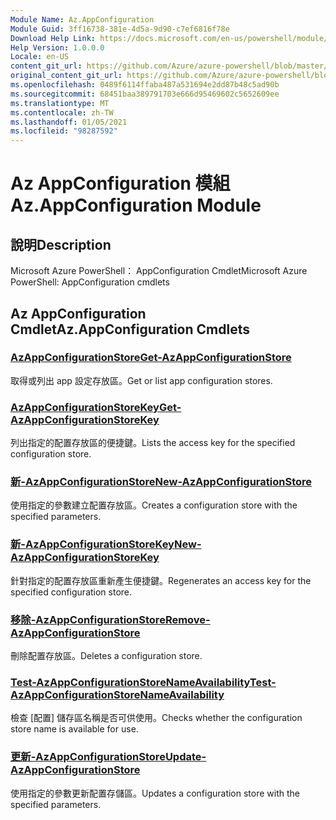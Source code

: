 ```yaml
---
Module Name: Az.AppConfiguration
Module Guid: 3ff16738-381e-4d5a-9d90-c7ef6816f78e
Download Help Link: https://docs.microsoft.com/en-us/powershell/module/az.appconfiguration
Help Version: 1.0.0.0
Locale: en-US
content_git_url: https://github.com/Azure/azure-powershell/blob/master/src/AppConfiguration/help/Az.AppConfiguration.md
original_content_git_url: https://github.com/Azure/azure-powershell/blob/master/src/AppConfiguration/help/Az.AppConfiguration.md
ms.openlocfilehash: 0489f6114ffaba487a531694e2dd87b48c5ad90b
ms.sourcegitcommit: 68451baa389791703e666d95469602c5652609ee
ms.translationtype: MT
ms.contentlocale: zh-TW
ms.lasthandoff: 01/05/2021
ms.locfileid: "98287592"
---
```

# <span data-ttu-id="ce1e8-101">Az AppConfiguration 模組</span><span class="sxs-lookup"><span data-stu-id="ce1e8-101">Az.AppConfiguration Module</span></span>
## <span data-ttu-id="ce1e8-102">說明</span><span class="sxs-lookup"><span data-stu-id="ce1e8-102">Description</span></span>
<span data-ttu-id="ce1e8-103">Microsoft Azure PowerShell： AppConfiguration Cmdlet</span><span class="sxs-lookup"><span data-stu-id="ce1e8-103">Microsoft Azure PowerShell: AppConfiguration cmdlets</span></span>

## <span data-ttu-id="ce1e8-104">Az AppConfiguration Cmdlet</span><span class="sxs-lookup"><span data-stu-id="ce1e8-104">Az.AppConfiguration Cmdlets</span></span>
### [<span data-ttu-id="ce1e8-105">AzAppConfigurationStore</span><span class="sxs-lookup"><span data-stu-id="ce1e8-105">Get-AzAppConfigurationStore</span></span>](Get-AzAppConfigurationStore.md)
<span data-ttu-id="ce1e8-106">取得或列出 app 設定存放區。</span><span class="sxs-lookup"><span data-stu-id="ce1e8-106">Get or list app configuration stores.</span></span>

### [<span data-ttu-id="ce1e8-107">AzAppConfigurationStoreKey</span><span class="sxs-lookup"><span data-stu-id="ce1e8-107">Get-AzAppConfigurationStoreKey</span></span>](Get-AzAppConfigurationStoreKey.md)
<span data-ttu-id="ce1e8-108">列出指定的配置存放區的便捷鍵。</span><span class="sxs-lookup"><span data-stu-id="ce1e8-108">Lists the access key for the specified configuration store.</span></span>

### [<span data-ttu-id="ce1e8-109">新-AzAppConfigurationStore</span><span class="sxs-lookup"><span data-stu-id="ce1e8-109">New-AzAppConfigurationStore</span></span>](New-AzAppConfigurationStore.md)
<span data-ttu-id="ce1e8-110">使用指定的參數建立配置存放區。</span><span class="sxs-lookup"><span data-stu-id="ce1e8-110">Creates a configuration store with the specified parameters.</span></span>

### [<span data-ttu-id="ce1e8-111">新-AzAppConfigurationStoreKey</span><span class="sxs-lookup"><span data-stu-id="ce1e8-111">New-AzAppConfigurationStoreKey</span></span>](New-AzAppConfigurationStoreKey.md)
<span data-ttu-id="ce1e8-112">針對指定的配置存放區重新產生便捷鍵。</span><span class="sxs-lookup"><span data-stu-id="ce1e8-112">Regenerates an access key for the specified configuration store.</span></span>

### [<span data-ttu-id="ce1e8-113">移除-AzAppConfigurationStore</span><span class="sxs-lookup"><span data-stu-id="ce1e8-113">Remove-AzAppConfigurationStore</span></span>](Remove-AzAppConfigurationStore.md)
<span data-ttu-id="ce1e8-114">刪除配置存放區。</span><span class="sxs-lookup"><span data-stu-id="ce1e8-114">Deletes a configuration store.</span></span>

### [<span data-ttu-id="ce1e8-115">Test-AzAppConfigurationStoreNameAvailability</span><span class="sxs-lookup"><span data-stu-id="ce1e8-115">Test-AzAppConfigurationStoreNameAvailability</span></span>](Test-AzAppConfigurationStoreNameAvailability.md)
<span data-ttu-id="ce1e8-116">檢查 [配置] 儲存區名稱是否可供使用。</span><span class="sxs-lookup"><span data-stu-id="ce1e8-116">Checks whether the configuration store name is available for use.</span></span>

### [<span data-ttu-id="ce1e8-117">更新-AzAppConfigurationStore</span><span class="sxs-lookup"><span data-stu-id="ce1e8-117">Update-AzAppConfigurationStore</span></span>](Update-AzAppConfigurationStore.md)
<span data-ttu-id="ce1e8-118">使用指定的參數更新配置存儲區。</span><span class="sxs-lookup"><span data-stu-id="ce1e8-118">Updates a configuration store with the specified parameters.</span></span>

